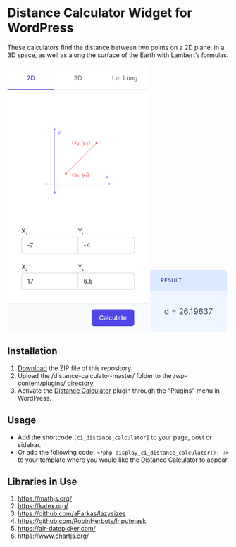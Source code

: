 # Distance Calculator Widget for WordPress

These calculators find the distance between two points on a 2D plane, in a 3D space, as well as along the surface of the Earth with Lambert’s formulas.

![Distance Calculator Input Form](/assets/images/screenshot-1.png "Distance Calculator Input Form")
![Distance Calculator Calculation Results](/assets/images/screenshot-2.png "Distance Calculator Calculation Results")

## Installation

1. [Download](https://github.com/pub-calculator-io/distance-calculator/archive/refs/heads/master.zip) the ZIP file of this repository.
2. Upload the /distance-calculator-master/ folder to the /wp-content/plugins/ directory.
3. Activate the [Distance Calculator](https://www.calculator.io/distance-calculator/ "Distance Calculator Homepage") plugin through the "Plugins" menu in WordPress.

## Usage
* Add the shortcode `[ci_distance_calculator]` to your page, post or sidebar.
* Or add the following code: `<?php display_ci_distance_calculator(); ?>` to your template where you would like the Distance Calculator to appear.

## Libraries in Use
1. https://mathjs.org/
2. https://katex.org/
3. https://github.com/aFarkas/lazysizes
4. https://github.com/RobinHerbots/Inputmask
5. https://air-datepicker.com/
6. https://www.chartjs.org/
